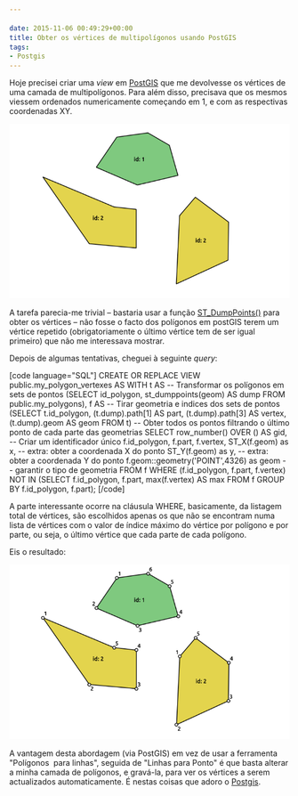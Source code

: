 ```yaml
---

date: 2015-11-06 00:49:29+00:00
title: Obter os vértices de multipolígonos usando PostGIS
tags:
- Postgis
---
```


Hoje precisei criar uma _view_ em [PostGIS](http://postgis.net/) que me devolvesse os vértices de uma camada de multipolígonos. Para além disso, precisava que os mesmos viessem ordenados numericamente começando em 1, e com as respectivas coordenadas XY.

[![Screenshot from 2015-11-05 23:58:19](images/2015/11/screenshot-from-2015-11-05-235819.png)
](images/2015/11/screenshot-from-2015-11-05-235819.png)

A tarefa parecia-me trivial – bastaria usar a função [ST_DumpPoints()](http://postgis.net/docs/ST_DumpPoints.html) para obter os vértices – não fosse o facto dos polígonos em postGIS terem um vértice repetido (obrigatoriamente o último vértice tem de ser igual primeiro) que não me interessava mostrar.

Depois de algumas tentativas, cheguei à seguinte _query_:

[code language="SQL"]
CREATE OR REPLACE VIEW public.my_polygon_vertexes AS
WITH t AS -- Transformar os polígonos em sets de pontos
    (SELECT id_polygon,
            st_dumppoints(geom) AS dump
     FROM public.my_polygons),
f AS -- Tirar geometria e indices dos sets de pontos
    (SELECT t.id_polygon,
           (t.dump).path[1] AS part,
           (t.dump).path[3] AS vertex,
           (t.dump).geom AS geom
     FROM t)
-- Obter todos os pontos filtrando o último ponto de cada parte das geometrias
SELECT row_number() OVER () AS gid, -- Criar um identificador único
       f.id_polygon,
       f.part,
       f.vertex,
       ST_X(f.geom) as x, -- extra: obter a coordenada X do ponto
       ST_Y(f.geom) as y, -- extra: obter a coordenada Y do ponto
       f.geom::geometry('POINT',4326) as geom -- garantir o tipo de geometria
FROM f
WHERE (f.id_polygon, f.part, f.vertex) NOT IN
      (SELECT f.id_polygon,
              f.part,
              max(f.vertex) AS max
       FROM f
       GROUP BY f.id_polygon,
                f.part);
[/code]

A parte interessante ocorre na cláusula WHERE, basicamente, da listagem total de vértices, são escolhidos apenas os que não se encontram numa lista de vértices com o valor de índice máximo do vértice por polígono e por parte, ou seja, o último vértice que cada parte de cada polígono.

Eis o resultado:

[![Screenshot from 2015-11-05 23:58:40](images/2015/11/screenshot-from-2015-11-05-235840.png)
](images/2015/11/screenshot-from-2015-11-05-235840.png)

A vantagem desta abordagem (via PostGIS) em vez de usar a ferramenta "Polígonos  para linhas", seguida de "Linhas para Ponto" é que basta alterar a minha camada de polígonos, e gravá-la, para ver os vértices a serem actualizados automaticamente. É nestas coisas que adoro o [Postgis](http://postgis.net/).
